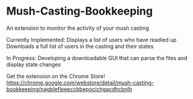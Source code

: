 # Mush-Casting-Bookkeeping
An extension to monitor the activity of your mush casting

Currently Implemented: 
  Displays a list of users who have readied up
  Downloads a full list of users in the casting and their states
  
In Progress:
  Developing a downloadable GUI that can parse the files and display state changes


Get the extension on the Chrome Store!
https://chrome.google.com/webstore/detail/mush-casting-bookkeeping/nagblefleeeccbbepocichgacdhcbnlh
